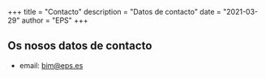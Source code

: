 +++
title = "Contacto"
description = "Datos de contacto"
date = "2021-03-29"
author = "EPS"
+++

## Os nosos datos de contacto
* email: bim@eps.es
